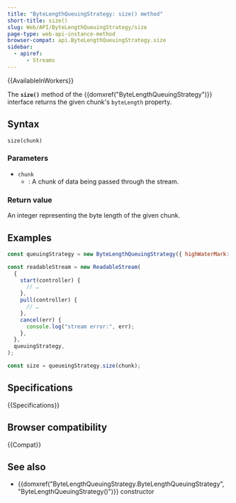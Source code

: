 ```yaml
---
title: "ByteLengthQueuingStrategy: size() method"
short-title: size()
slug: Web/API/ByteLengthQueuingStrategy/size
page-type: web-api-instance-method
browser-compat: api.ByteLengthQueuingStrategy.size
sidebar:
  - apiref:
      - Streams
---
```


{{AvailableInWorkers}}

The **`size()`** method of the
{{domxref("ByteLengthQueuingStrategy")}} interface returns the given chunk's
`byteLength` property.

## Syntax

```js-nolint
size(chunk)
```

### Parameters

- `chunk`
  - : A chunk of data being passed through the stream.

### Return value

An integer representing the byte length of the given chunk.

## Examples

```js
const queuingStrategy = new ByteLengthQueuingStrategy({ highWaterMark: 1 });

const readableStream = new ReadableStream(
  {
    start(controller) {
      // …
    },
    pull(controller) {
      // …
    },
    cancel(err) {
      console.log("stream error:", err);
    },
  },
  queuingStrategy,
);

const size = queueingStrategy.size(chunk);
```

## Specifications

{{Specifications}}

## Browser compatibility

{{Compat}}

## See also

- {{domxref("ByteLengthQueuingStrategy.ByteLengthQueuingStrategy", "ByteLengthQueuingStrategy()")}} constructor
